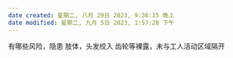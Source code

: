 ```yaml
---
date created: 星期二, 八月 29日 2023, 9:36:35 晚上
date modified: 星期二, 九月 5日 2023, 1:57:28 下午
---
```

有哪些风险，隐患
	肢体，头发绞入
	齿轮等裸露，未与工人活动区域隔开